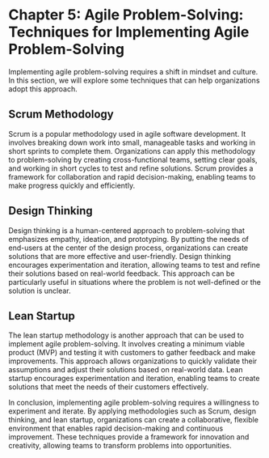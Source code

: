 Chapter 5: Agile Problem-Solving: Techniques for Implementing Agile Problem-Solving
===================================================================================

Implementing agile problem-solving requires a shift in mindset and culture. In this section, we will explore some techniques that can help organizations adopt this approach.

Scrum Methodology
-----------------

Scrum is a popular methodology used in agile software development. It involves breaking down work into small, manageable tasks and working in short sprints to complete them. Organizations can apply this methodology to problem-solving by creating cross-functional teams, setting clear goals, and working in short cycles to test and refine solutions. Scrum provides a framework for collaboration and rapid decision-making, enabling teams to make progress quickly and efficiently.

Design Thinking
---------------

Design thinking is a human-centered approach to problem-solving that emphasizes empathy, ideation, and prototyping. By putting the needs of end-users at the center of the design process, organizations can create solutions that are more effective and user-friendly. Design thinking encourages experimentation and iteration, allowing teams to test and refine their solutions based on real-world feedback. This approach can be particularly useful in situations where the problem is not well-defined or the solution is unclear.

Lean Startup
------------

The lean startup methodology is another approach that can be used to implement agile problem-solving. It involves creating a minimum viable product (MVP) and testing it with customers to gather feedback and make improvements. This approach allows organizations to quickly validate their assumptions and adjust their solutions based on real-world data. Lean startup encourages experimentation and iteration, enabling teams to create solutions that meet the needs of their customers effectively.

In conclusion, implementing agile problem-solving requires a willingness to experiment and iterate. By applying methodologies such as Scrum, design thinking, and lean startup, organizations can create a collaborative, flexible environment that enables rapid decision-making and continuous improvement. These techniques provide a framework for innovation and creativity, allowing teams to transform problems into opportunities.



